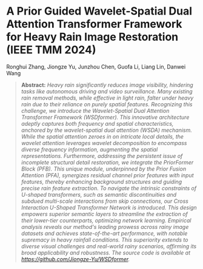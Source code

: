 # A Prior Guided Wavelet-Spatial Dual Attention Transformer Framework for Heavy Rain Image Restoration (IEEE TMM 2024)
Ronghui Zhang, Jiongze Yu, Junzhou Chen, Guofa Li, Liang Lin, Danwei Wang

> **Abstract:** *Heavy rain significantly reduces image visibility, hindering tasks like autonomous driving and video surveillance. Many existing rain removal methods, while effective in light rain, falter under heavy rain due to their reliance on purely spatial features. Recognizing this challenge, we introduce the Wavelet-Spatial Dual Attention Transformer Framework (WSDformer). This innovative architecture adeptly captures both frequency and spatial characteristics, anchored by the wavelet-spatial dual attention (WSDA) mechanism. While the spatial attention zeroes in on intricate local details, the wavelet attention leverages wavelet decomposition to encompass diverse frequency information, augmenting the spatial representations. Furthermore, addressing the persistent issue of incomplete structural detail restoration, we integrate the PriorFormer Block (PFB). This unique module, underpinned by the Prior Fusion Attention (PFA), synergizes residual channel prior features with input features, thereby enhancing background structures and guiding precise rain feature extraction. To navigate the intrinsic constraints of U-shaped transformers, such as semantic discontinuities and subdued multi-scale interactions from skip connections, our Cross Interaction U-Shaped Transformer Network is introduced. This design empowers superior semantic layers to streamline the extraction of their lower-tier counterparts, optimizing network learning. Empirical analysis reveals our method's leading prowess across rainy image datasets and achieves state-of-the-art performance, with notable supremacy in heavy rainfall conditions. This superiority extends to diverse visual challenges and real-world rainy scenarios, affirming its broad applicability and robustness. The source code is available at https://github.com/Jiongze-Yu/WSDformer.*
